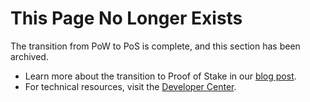 # This Page No Longer Exists

The transition from PoW to PoS is complete, and this section has been archived.

- Learn more about the transition to Proof of Stake in our [blog post](https://www.nimiq.com/blog/nimiq-proof-of-stake-is-now-live/).
- For technical resources, visit the [Developer Center](https://www.nimiq.com/developers/).
